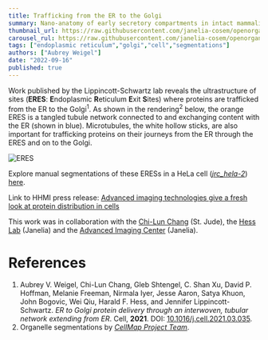 ```yaml
---
title: Trafficking from the ER to the Golgi
summary: Nano-anatomy of early secretory compartments in intact mammalian cells
thumbnail_url: https://raw.githubusercontent.com/janelia-cosem/openorganelle-blog/main/assets/eres.png
carousel_rul: https://raw.githubusercontent.com/janelia-cosem/openorganelle-blog/main/assets/eres_carousel.png
tags: ["endoplasmic reticulum","golgi","cell","segmentations"]
authors: ["Aubrey Weigel"]
date: "2022-09-16"
published: true
---
```

Work published by the Lippincott-Schwartz lab reveals the ultrastructure of sites (**ERES**: **E**ndoplasmic **R**eticulum **E**xit **S**ites) where proteins are trafficked from the ER to the Golgi<sup>1</sup>. As shown in the rendering<sup>2</sup> below, the orange ERES is a tangled tubule network connected to and exchanging content with the ER (shown in blue). Microtubules, the white hollow sticks, are also important for trafficking proteins on their journeys from the ER through the ERES and on to the Golgi.

![ERES](https://raw.githubusercontent.com/janelia-cosem/openorganelle-blog/main/assets/eres.png)

Explore manual segmentations of these ERESs in a HeLa cell (_[jrc_hela-2](https://openorganelle.janelia.org/datasets/jrc_hela-2)_) [here](https://tinyurl.com/23hz49mk).

Link to HHMI press release: [Advanced imaging technologies give a fresh look at protein distribution in cells](https://www.janelia.org/news/advanced-imaging-technologies-give-a-fresh-look-at-protein-distribution-in-cells)

This work was in collaboration with the [Chi-Lun Chang](https://www.stjude.org/chang) (St. Jude), the [Hess Lab](https://www.janelia.org/lab/hess-lab) (Janelia) and the [Advanced Imaging Center](https://www.janelia.org/open-science/advanced-imaging-center-aic) (Janelia).

# References
1. Aubrey V. Weigel, Chi-Lun Chang, Gleb Shtengel, C. Shan Xu, David P. Hoffman, Melanie Freeman, Nirmala Iyer, Jesse Aaron, Satya Khuon, John Bogovic, Wei Qiu, Harald F. Hess, and Jennifer Lippincott-Schwartz. _ER to Golgi protein delivery through an interwoven, tubular network extending from ER_. Cell, **2021**. DOI: [10.1016/j.cell.2021.03.035](https://doi.org/10.1016/j.cell.2021.03.035).
2. Organelle segmentations by [_CellMap Project Team_](https://www.janelia.org/project-team/cellmap).
